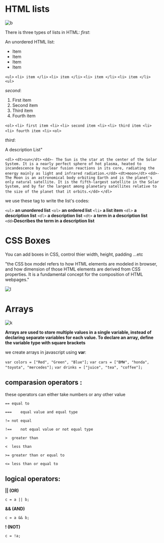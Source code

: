 # HTML lists
![b](https://ways2web.weebly.com/uploads/5/4/4/8/54485903/8033093_orig.png)


There is three types of lists in HTML:
*first*:

An unordered HTML list:

- Item
- Item
- Item
- Item


`<ul>`
`<li> item </li>`
`<li> item </li>`
`<li> item </li>`
`<li> item </li>`
`<ul>`


*second*:


1. First item
2. Second item
3. Third item
4. Fourth item


`<ol>`
`<li> first item <li>`
`<li> second item <li>`
`<li> third item <li>`
`<li> fourth item <li>`
`<ol>`


*third*:

A description List"

`<dl>`
  `<dt>sun</dt>`
  `<dd>- The Sun is the star at the center of the Solar System. It is a nearly perfect sphere of hot plasma, heated to incandescence by nuclear fusion reactions in its core, radiating the energy mainly as light and infrared radiation.</dd>`
  `<dt>moon</dt>`
  `<dd>- The Moon is an astronomical body orbiting Earth and is the planet's only natural satellite. It is the fifth-largest satellite in the Solar System, and by far the largest among planetary satellites relative to the size of the planet that it orbits.</dd>`
`</dl>`



we use these tag to write the list's codes:

`<ul>` **an unordered list**
`<ol>` **an ordered list**
`<li>` **a list item**
`<dl>` **a description list**
`<dl>` **a description list**
`<dt>` **a term in a description list**
`<dd>`**Describes the term in a description list**


# CSS Boxes
You can add boxes in CSS, control thier width, height, padding ...etc

"the CSS box model refers to how HTML elements are modeled in browser, and how dimension of those HTML elements are derived from CSS properties. It is a fundamental concept for the composition of HTML webpages."

![l](https://i.stack.imgur.com/PSuyr.png)



# Arrays

![k](https://introcs.cs.princeton.edu/java/11cheatsheet/images/array-examples.png)

**Arrays are used to store multiple values in a single variable, instead of declaring separate variables for each value.
To declare an array, define the variable type with square brackets**

we create arrays in javascript using **var**:

`var colors = ["Red", "Green", "Blue"];`
`var cars = ["BMW", "honda", "toyota", "mercedes"];`
`var drinks = ["juice", "tea", "coffee"];`


## comparasion operators :

these operators can either take numbers or any other value


`==	equal to`

`===	equal value and equal type`

`!=	not equal`

`!==	not equal value or not equal type`

`>	greater than`

`<	less than`

`>=	greater than or equal to`

`<=	less than or equal to`




## logical operators:


**|| (OR)**

`c = a || b;`


**&& (AND)**

`c = a && b;`


**! (NOT)**

`c = !a;`
